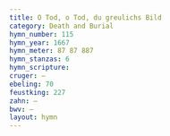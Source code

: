 ```yaml
---
title: O Tod, o Tod, du greulichs Bild
category: Death and Burial
hymn_number: 115
hymn_year: 1667
hymn_meter: 87 87 887
hymn_stanzas: 6
hymn_scripture: 
cruger: —
ebeling: 70
feustking: 227
zahn: —
bwv: —
layout: hymn
---
```

<br>

